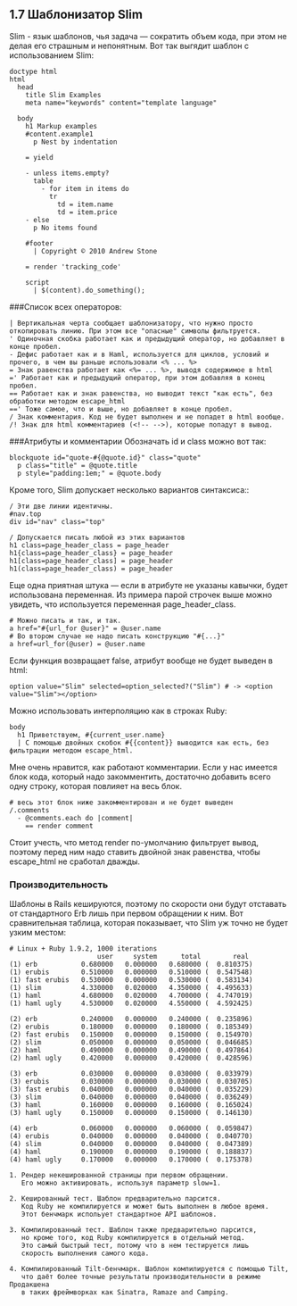 ## 1.7 Шаблонизатор Slim
Slim - язык шаблонов, чья задача — сократить объем кода, при этом не делая его страшным и непонятным.
Вот так выгядит шаблон с использованием Slim:
```
doctype html
html
  head
    title Slim Examples
    meta name="keywords" content="template language"

  body
    h1 Markup examples
    #content.example1
      p Nest by indentation

    = yield

    - unless items.empty?
      table
        - for item in items do
          tr
            td = item.name
            td = item.price
    - else
      p No items found

    #footer
      | Copyright © 2010 Andrew Stone

    = render 'tracking_code'

    script
      | $(content).do_something();
```

###Список всех операторов:
```
| Вертикальная черта сообщает шаблонизатору, что нужно просто откопировать линию. При этом все "опасные" символы фильтруется.
' Одиночная скобка работает как и предыдущий оператор, но добавляет в конце пробел.
- Дефис работает как и в Haml, используется для циклов, условий и прочего, в чем вы раньше использовали <% ... %>
= Знак равенства работает как <%= ... %>, выводя содержимое в html
=' Работает как и предыдущий оператор, при этом добавляя в конец пробел.
== Работает как и знак равенства, но выводит текст "как есть", без обработки методом escape_html
==' Тоже самое, что и выше, но добавляет в конце пробел.
/ Знак комментария. Код не будет выполнен и не попадет в html вообще.
/! Знак для html комментариев (<!-- -->), которые попадут в вывод.
```

###Атрибуты и комментарии
Обозначать id и class можно вот так:
```
blockquote id="quote-#{@quote.id}" class="quote"
  p class="title" = @quote.title
  p style="padding:1em;" = @quote.body
```
Кроме того, Slim допускает несколько вариантов синтаксиса::

    / Эти две линии идентичны.
    #nav.top
    div id="nav" class="top"

    / Допускается писать любой из этих вариантов
    h1 class=page_header_class = page_header
    h1{class=page_header_class} = page_header
    h1[class=page_header_class] = page_header
    h1(class=page_header_class) = page_header

Еще одна приятная штука — если в атрибуте не указаны кавычки, будет использована переменная. Из примера парой строчек выше можно увидеть, что используется переменная page_header_class.

    # Можно писать и так, и так.
    a href="#{url_for @user}" = @user.name
    # Во втором случае не надо писать конструкцию "#{...}"
    a href=url_for(@user) = @user.name

Если функция возвращает false, атрибут вообще не будет выведен в html:

    option value="Slim" selected=option_selected?("Slim") # -> <option value="Slim"></option>



Можно использовать интерполяцию как в строках Ruby:

    body
      h1 Приветствуем, #{current_user.name}
      | С помощью двойных скобок #{{content}} выводится как есть, без фильтрации методом escape_html.




Мне очень нравится, как работают комментарии. Если у нас имеется блок кода, который надо закомментить, достаточно добавить всего одну строку, которая повлияет на весь блок.

    # весь этот блок ниже закомментирован и не будет выведен
    /.comments
      - @comments.each do |comment|
        == render comment

Стоит учесть, что метод render по-умолчанию фильтрует вывод, поэтому перед ним надо ставить двойной знак равенства, чтобы escape_html не сработал дважды.

### Производительность
Шаблоны в Rails кешируются, поэтому по скорости они будут отставать от стандартного Erb лишь при первом обращении к ним. Вот сравнительная таблица, которая показывает, что Slim уж точно не будет узким местом:

    # Linux + Ruby 1.9.2, 1000 iterations
                          user     system      total        real
    (1) erb           0.680000   0.000000   0.680000 (  0.810375)
    (1) erubis        0.510000   0.000000   0.510000 (  0.547548)
    (1) fast erubis   0.530000   0.000000   0.530000 (  0.583134)
    (1) slim          4.330000   0.020000   4.350000 (  4.495633)
    (1) haml          4.680000   0.020000   4.700000 (  4.747019)
    (1) haml ugly     4.530000   0.020000   4.550000 (  4.592425)

    (2) erb           0.240000   0.000000   0.240000 (  0.235896)
    (2) erubis        0.180000   0.000000   0.180000 (  0.185349)
    (2) fast erubis   0.150000   0.000000   0.150000 (  0.154970)
    (2) slim          0.050000   0.000000   0.050000 (  0.046685)
    (2) haml          0.490000   0.000000   0.490000 (  0.497864)
    (2) haml ugly     0.420000   0.000000   0.420000 (  0.428596)

    (3) erb           0.030000   0.000000   0.030000 (  0.033979)
    (3) erubis        0.030000   0.000000   0.030000 (  0.030705)
    (3) fast erubis   0.040000   0.000000   0.040000 (  0.035229)
    (3) slim          0.040000   0.000000   0.040000 (  0.036249)
    (3) haml          0.160000   0.000000   0.160000 (  0.165024)
    (3) haml ugly     0.150000   0.000000   0.150000 (  0.146130)

    (4) erb           0.060000   0.000000   0.060000 (  0.059847)
    (4) erubis        0.040000   0.000000   0.040000 (  0.040770)
    (4) slim          0.040000   0.000000   0.040000 (  0.047389)
    (4) haml          0.190000   0.000000   0.190000 (  0.188837)
    (4) haml ugly     0.170000   0.000000   0.170000 (  0.175378)

    1. Рендер некешированной страницы при первом обращении.
       Его можно активировать, используя параметр slow=1.

    2. Кешированный тест. Шаблон предварительно парсится.
       Код Ruby не компилируется и может быть выполнен в любое время.
       Этот бенчмарк испольует стандартное API шаблонов.

    3. Компилированный тест. Шаблон также предварительно парсится,
       но кроме того, код Ruby компилируется в отдельный метод.
       Это самый быстрый тест, потому что в нем тестируется лишь
       скорость выполнения самого кода.

    4. Компилированный Tilt-бенчмарк. Шаблон компилируется с помощью Tilt,
       что даёт более точные результаты производительности в режиме Продакшена
       в таких фреймворках как Sinatra, Ramaze and Camping.